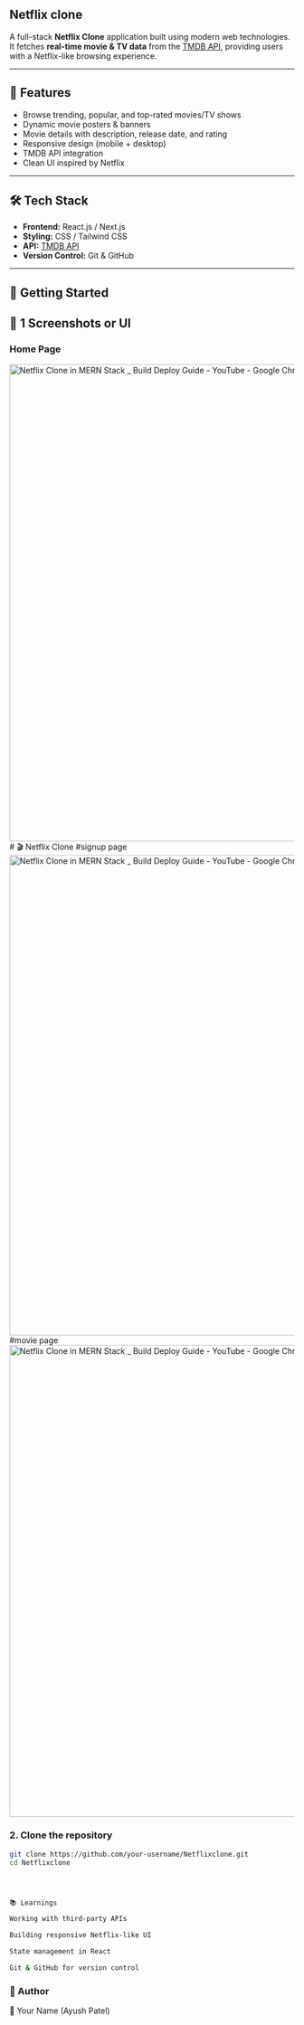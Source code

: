 ##  Netflix clone
A full-stack **Netflix Clone** application built using modern web technologies.  
It fetches **real-time movie & TV data** from the [TMDB API](https://www.themoviedb.org/), providing users with a Netflix-like browsing experience.

---

## 🚀 Features
- Browse trending, popular, and top-rated movies/TV shows
- Dynamic movie posters & banners
- Movie details with description, release date, and rating
- Responsive design (mobile + desktop)
- TMDB API integration
- Clean UI inspired by Netflix

---

## 🛠️ Tech Stack
- **Frontend:** React.js / Next.js  
- **Styling:** CSS / Tailwind CSS  
- **API:** [TMDB API](https://developers.themoviedb.org/3)  
- **Version Control:** Git & GitHub  

---
## 🔑 Getting Started 

## 📸 1 Screenshots or UI
### Home Page
<img width="1465" height="844" alt="Netflix Clone in MERN Stack _ Build   Deploy Guide - YouTube - Google Chrome 05-09-2025 16_48_23" src="https://github.com/user-attachments/assets/969d1d8e-d06b-4233-8338-20f68d65a01e" /># 🎬 Netflix Clone
#signup page
<img width="1465" height="850" alt="Netflix Clone in MERN Stack _ Build   Deploy Guide - YouTube - Google Chrome 05-09-2025 16_48_45" src="https://github.com/user-attachments/assets/aaf67775-3540-4eea-a83a-cf3026cc9c40" />
#movie page
<img width="1485" height="835" alt="Netflix Clone in MERN Stack _ Build   Deploy Guide - YouTube - Google Chrome 05-09-2025 16_49_45" src="https://github.com/user-attachments/assets/f83f1863-c0f6-4f88-accf-db17078768b7" />



### 2. Clone the repository
```bash
git clone https://github.com/your-username/Netflixclone.git
cd Netflixclone




📚 Learnings

Working with third-party APIs

Building responsive Netflix-like UI

State management in React

Git & GitHub for version control
```

### 📌 Author

👤 Your Name (Ayush Patel)

